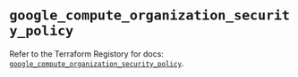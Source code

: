 # `google_compute_organization_security_policy`

Refer to the Terraform Registory for docs: [`google_compute_organization_security_policy`](https://www.terraform.io/docs/providers/google-beta/r/google_compute_organization_security_policy).
